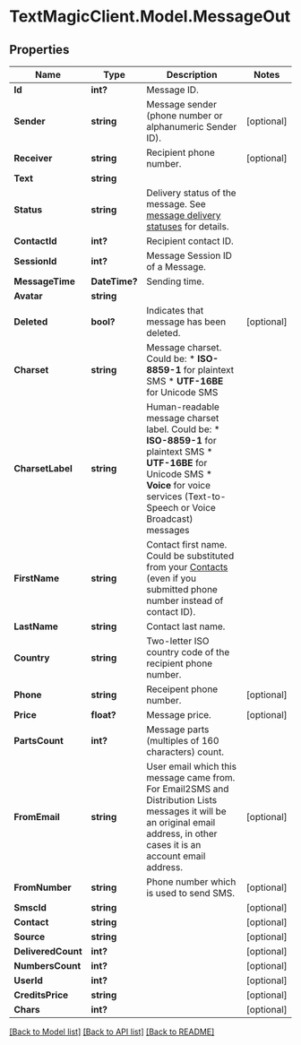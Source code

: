 # TextMagicClient.Model.MessageOut
## Properties

Name | Type | Description | Notes
------------ | ------------- | ------------- | -------------
**Id** | **int?** | Message ID. | 
**Sender** | **string** | Message sender (phone number or alphanumeric Sender ID). | [optional] 
**Receiver** | **string** | Recipient phone number. | [optional] 
**Text** | **string** |  | 
**Status** | **string** | Delivery status of the message. See [message delivery statuses](http://docs.textmagictesting.com/#section/Delivery-status-codes) for details.  | 
**ContactId** | **int?** | Recipient contact ID. | 
**SessionId** | **int?** | Message Session ID of a Message. | 
**MessageTime** | **DateTime?** | Sending time. | 
**Avatar** | **string** |  | 
**Deleted** | **bool?** | Indicates that message has been deleted. | [optional] 
**Charset** | **string** | Message charset. Could be: *   **ISO-8859-1** for plaintext SMS *   **UTF-16BE** for Unicode SMS  | 
**CharsetLabel** | **string** | Human-readable message charset label. Could be: *   **ISO-8859-1** for plaintext SMS *   **UTF-16BE** for Unicode SMS *   **Voice** for voice services (Text-to-Speech or Voice Broadcast) messages  | 
**FirstName** | **string** | Contact first name. Could be substituted from your [Contacts](http://docs.textmagictesting.com/#tag/Contacts) (even if you submitted phone number instead of contact ID).  | 
**LastName** | **string** | Contact last name. | 
**Country** | **string** | Two-letter ISO country code of the recipient phone number.  | 
**Phone** | **string** | Receipent phone number. | [optional] 
**Price** | **float?** | Message price. | [optional] 
**PartsCount** | **int?** | Message parts (multiples of 160 characters) count. | 
**FromEmail** | **string** | User email which this message came from. For Email2SMS and Distribution Lists messages it will be an original email address, in other cases it is an account email address. | [optional] 
**FromNumber** | **string** | Phone number which is used to send SMS. | [optional] 
**SmscId** | **string** |  | [optional] 
**Contact** | **string** |  | [optional] 
**Source** | **string** |  | [optional] 
**DeliveredCount** | **int?** |  | [optional] 
**NumbersCount** | **int?** |  | [optional] 
**UserId** | **int?** |  | [optional] 
**CreditsPrice** | **string** |  | [optional] 
**Chars** | **int?** |  | [optional] 

[[Back to Model list]](../README.md#documentation-for-models) [[Back to API list]](../README.md#documentation-for-api-endpoints) [[Back to README]](../README.md)

